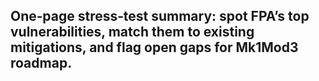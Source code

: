 One‑page stress‑test summary: spot FPA’s top vulnerabilities, match them to existing mitigations, and flag open gaps for Mk1Mod3 roadmap.  
---